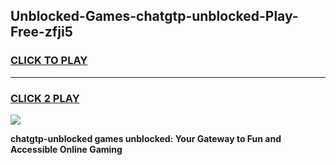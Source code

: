 
## Unblocked-Games-chatgtp-unblocked-Play-Free-zfji5
<h3>
<a href="https://premium76.site?title=chatgtp-unblocked&ref=21A">CLICK TO PLAY</a></h3>
<hr>

<h3>
<a href="https://premium76.site?title=chatgtp-unblocked&ref=21A">CLICK 2 PLAY</a>
  
</h3>

<a href="https://premium76.site?title=chatgtp-unblocked&ref=21A"><img src="https://clearcache.store/games.png"></a>


**chatgtp-unblocked games unblocked: Your Gateway to Fun and Accessible Online Gaming**
